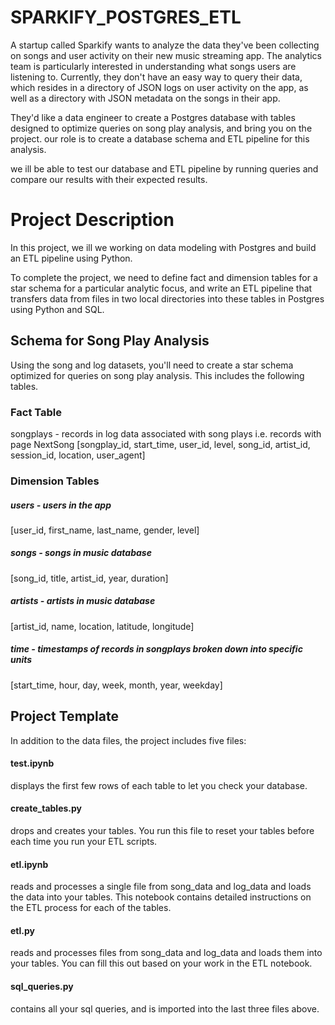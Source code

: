 # SPARKIFY_POSTGRES_ETL
A startup called Sparkify wants to analyze the data they've been collecting on songs and user activity on their new music streaming app. The analytics team is particularly interested in understanding what songs users are listening to. Currently, they don't have an easy way to query their data, which resides in a directory of JSON logs on user activity on the app, as well as a directory with JSON metadata on the songs in their app.

They'd like a data engineer to create a Postgres database with tables designed to optimize queries on song play analysis, and bring you on the project. our role is to create a database schema and ETL pipeline for this analysis. 

we ill be able to test our database and ETL pipeline by running queries  and compare our results with their expected results.  

# Project Description 
In this project, we ill we working on  data modeling with Postgres and build an ETL pipeline using Python. 


To complete the project, we need to define fact and dimension tables for a star schema for a particular analytic focus, and write an ETL pipeline that transfers data from files in two local directories into these tables in Postgres using Python and SQL.


## Schema for Song Play Analysis
Using the song and log datasets, you'll need to create a star schema optimized for queries on song play analysis. This includes the following tables.

### Fact Table
songplays - records in log data associated with song plays i.e. records with page NextSong
[songplay_id, start_time, user_id, level, song_id, artist_id, session_id, location, user_agent]

### Dimension Tables
##### users - users in the app
[user_id, first_name, last_name, gender, level]

##### songs - songs in music database
[song_id, title, artist_id, year, duration]
##### artists - artists in music database
[artist_id, name, location, latitude, longitude]
##### time - timestamps of records in songplays broken down into specific units
[start_time, hour, day, week, month, year, weekday]


## Project Template

In addition to the data files, the project includes five files:

#### test.ipynb 
displays the first few rows of each table to let you check your database.

#### create_tables.py
drops and creates your tables. You run this file to reset your tables before each time you run your ETL scripts.

#### etl.ipynb 
reads and processes a single file from song_data and log_data and loads the data into your tables. This notebook contains detailed instructions on the ETL process for each of the tables.
#### etl.py 
reads and processes files from song_data and log_data and loads them into your tables. You can fill this out based on your work in the ETL notebook.
#### sql_queries.py 
contains all your sql queries, and is imported into the last three files above.



